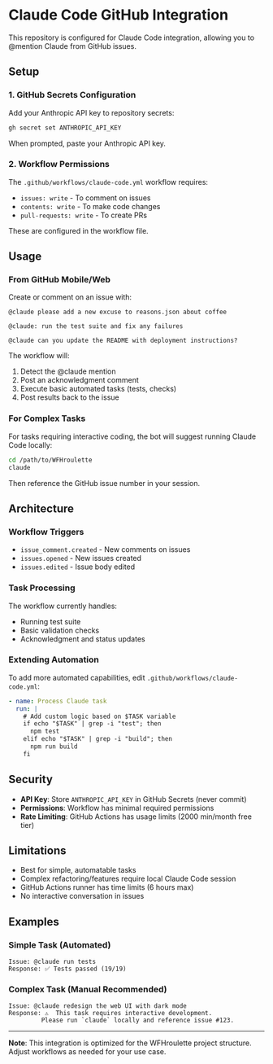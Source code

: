 # Claude Code GitHub Integration

This repository is configured for Claude Code integration, allowing you to @mention Claude from GitHub issues.

## Setup

### 1. GitHub Secrets Configuration

Add your Anthropic API key to repository secrets:

```bash
gh secret set ANTHROPIC_API_KEY
```

When prompted, paste your Anthropic API key.

### 2. Workflow Permissions

The `.github/workflows/claude-code.yml` workflow requires:
- `issues: write` - To comment on issues
- `contents: write` - To make code changes
- `pull-requests: write` - To create PRs

These are configured in the workflow file.

## Usage

### From GitHub Mobile/Web

Create or comment on an issue with:

```
@claude please add a new excuse to reasons.json about coffee
```

```
@claude: run the test suite and fix any failures
```

```
@claude can you update the README with deployment instructions?
```

The workflow will:
1. Detect the @claude mention
2. Post an acknowledgment comment
3. Execute basic automated tasks (tests, checks)
4. Post results back to the issue

### For Complex Tasks

For tasks requiring interactive coding, the bot will suggest running Claude Code locally:

```bash
cd /path/to/WFHroulette
claude
```

Then reference the GitHub issue number in your session.

## Architecture

### Workflow Triggers
- `issue_comment.created` - New comments on issues
- `issues.opened` - New issues created
- `issues.edited` - Issue body edited

### Task Processing
The workflow currently handles:
- Running test suite
- Basic validation checks
- Acknowledgment and status updates

### Extending Automation

To add more automated capabilities, edit `.github/workflows/claude-code.yml`:

```yaml
- name: Process Claude task
  run: |
    # Add custom logic based on $TASK variable
    if echo "$TASK" | grep -i "test"; then
      npm test
    elif echo "$TASK" | grep -i "build"; then
      npm run build
    fi
```

## Security

- **API Key**: Store `ANTHROPIC_API_KEY` in GitHub Secrets (never commit)
- **Permissions**: Workflow has minimal required permissions
- **Rate Limiting**: GitHub Actions has usage limits (2000 min/month free tier)

## Limitations

- Best for simple, automatable tasks
- Complex refactoring/features require local Claude Code session
- GitHub Actions runner has time limits (6 hours max)
- No interactive conversation in issues

## Examples

### Simple Task (Automated)
```
Issue: @claude run tests
Response: ✅ Tests passed (19/19)
```

### Complex Task (Manual Recommended)
```
Issue: @claude redesign the web UI with dark mode
Response: ⚠️  This task requires interactive development.
         Please run `claude` locally and reference issue #123.
```

---

**Note**: This integration is optimized for the WFHroulette project structure. Adjust workflows as needed for your use case.
